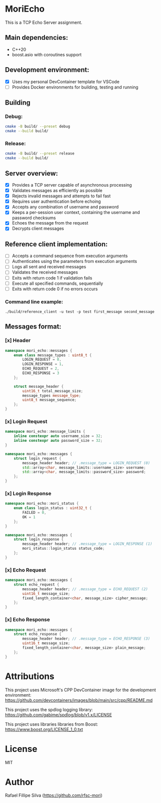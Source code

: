 # MoriEcho

This is a TCP Echo Server assignment.

## Main dependencies:

- C++20
- boost.asio with coroutines support

## Development environment:

- [x] Uses my personal DevContainer template for VSCode
- [ ] Provides Docker environments for building, testing and running

## Building

### Debug:

```sh
cmake -B build/ --preset debug
cmake --build build/
```

### Release:

```sh
cmake -B build/ --preset release
cmake --build build/
```

## Server overview:

- [x] Provides a TCP server capable of asynchronous processing
- [x] Validates messages as efficiently as possible
- [x] Rejects invalid messages and attempts to fail fast
- [x] Requires user authentication before echoing
- [x] Accepts any combination of username and password
- [x] Keeps a per-session user context, containing the username and password checksums
- [x] Echoes the message from the request
- [x] Decrypts client messages

## Reference client implementation:

- [ ] Accepts a command sequence from execution arguments
- [ ] Authenticates using the parameters from execution arguments
- [ ] Logs all sent and received messages
- [ ] Validates the received messages
- [ ] Exits with return code 1 if validation fails
- [ ] Execute all specified commands, sequentially
- [ ] Exits with return code 0 if no errors occurs

### Command line example:

```
./build/reference_client -u test -p test first_message second_message
```

## Messages format:

### [x] Header

```cpp
namespace mori_echo::messages {
    enum class message_types : uint8_t {
        LOGIN_REQUEST = 0,
        LOGIN_RESPONSE = 1,
        ECHO_REQUEST = 2,
        ECHO_RESPONSE = 3
    };

    struct message_header {
        uint16_t total_message_size;
        message_types message_type;
        uint8_t message_sequence;
    };
}
```

### [x] Login Request

```cpp
namespace mori_echo::message_limits {
    inline constexpr auto username_size = 32;
    inline constexpr auto password_size = 32;
}

namespace mori_echo::messages {
    struct login_request {
        message_header header; // .message_type = LOGIN_REQUEST (0)
        std::array<char, message_limits::username_size> username;
        std::array<char, message_limits::password_size> password;
    };
}
```

### [x] Login Response

```cpp
namespace mori_echo::mori_status {
    enum class login_status : uint32_t {
        FAILED = 0,
        OK = 1
    };
}

namespace mori_echo::messages {
    struct login_response {
        message_header header; // .message_type = LOGIN_RESPONSE (1)
        mori_status::login_status status_code;
    };
}
```

### [x] Echo Request

```cpp
namespace mori_echo::messages {
    struct echo_request {
        message_header header; // .message_type = ECHO_REQUEST (2)
        uint16_t message_size;
        fixed_length_container<char, message_size> cipher_message;
    };
}
```

### [x] Echo Response

```cpp
namespace mori_echo::messages {
    struct echo_response {
        message_header header; // .message_type = ECHO_RESPONSE (3)
        uint16_t message_size;
        fixed_length_container<char, message_size> plain_message;
    };
}
```

# Attributions

This project uses Microsoft's CPP DevContainer image for the development environment:  
https://github.com/devcontainers/images/blob/main/src/cpp/README.md

This project uses the spdlog logging library:  
https://github.com/gabime/spdlog/blob/v1.x/LICENSE

This project uses libraries libraries from Boost:  
https://www.boost.org/LICENSE_1_0.txt

# License

MIT

# Author

Rafael Fillipe Silva (https://github.com/rfsc-mori)
